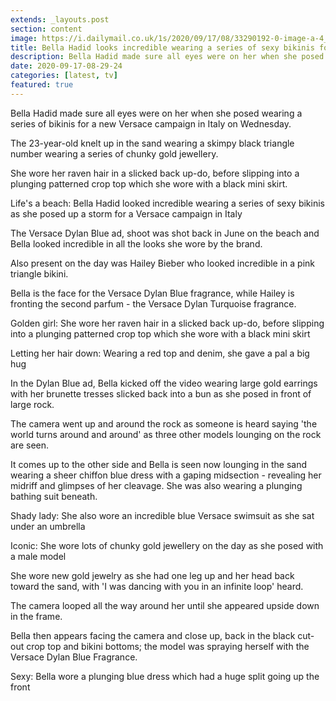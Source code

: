 ```yaml
---
extends: _layouts.post
section: content
image: https://i.dailymail.co.uk/1s/2020/09/17/08/33290192-0-image-a-4_1600326033671.jpg 
title: Bella Hadid looks incredible wearing a series of sexy bikinis for Versace 
description: Bella Hadid made sure all eyes were on her when she posed wearing a series of bikinis for a new Versace campaign in Italy on Wednesday.  
date: 2020-09-17-08-29-24 
categories: [latest, tv] 
featured: true 
--- 
```

Bella Hadid made sure all eyes were on her when she posed wearing a series of bikinis for a new Versace campaign in Italy on Wednesday. 

The 23-year-old knelt up in the sand wearing a skimpy black triangle number wearing a series of chunky gold jewellery.

She wore her raven hair in a slicked back up-do, before slipping into a plunging patterned crop top which she wore with a black mini skirt. 

Life's a beach: Bella Hadid looked incredible wearing a series of sexy bikinis as she posed up a storm for a Versace campaign in Italy

The Versace Dylan Blue ad, shoot was shot back in June on the beach and Bella looked incredible in all the looks she wore by the brand. 

Also present on the day was Hailey Bieber who looked incredible in a pink triangle bikini. 

Bella is the face for the Versace Dylan Blue fragrance, while Hailey is fronting the second parfum - the Versace Dylan Turquoise fragrance. 

Golden girl: She wore her raven hair in a slicked back up-do, before slipping into a plunging patterned crop top which she wore with a black mini skirt

Letting her hair down: Wearing a red top and denim, she gave a pal a big hug

In the Dylan Blue ad, Bella kicked off the video wearing large gold earrings with her brunette tresses slicked back into a bun as she posed in front of large rock.

The camera went up and around the rock as someone is heard saying 'the world turns around and around' as three other models lounging on the rock are seen.

It comes up to the other side and Bella is seen now lounging in the sand wearing a sheer chiffon blue dress with a gaping midsection - revealing her midriff and glimpses of her cleavage. She was also wearing a plunging bathing suit beneath.

Shady lady: She also wore an incredible blue Versace swimsuit as she sat under an umbrella 

Iconic: She wore lots of chunky gold jewellery on the day as she posed with a male model 

She wore new gold jewelry as she had one leg up and her head back toward the sand, with 'I was dancing with you in an infinite loop' heard.

The camera looped all the way around her until she appeared upside down in the frame. 

Bella then appears facing the camera and close up, back in the black cut-out crop top and bikini bottoms; the model was spraying herself with the Versace Dylan Blue Fragrance.

Sexy: Bella wore a plunging blue dress which had a huge split going up the front 


